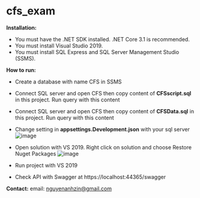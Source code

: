 # cfs_exam


**Installation:**
- You must have the .NET SDK installed. .NET Core 3.1 is recommended.
- You must install Visual Studio 2019.
- You must install SQL Express and SQL Server Management Studio (SSMS).

**How to run:**
-  Create a database with name CFS in SSMS
-  Connect SQL server and open CFS then copy content of  **CFSscript.sql** in this project. Run query with this content
-  Connect SQL server and open CFS then copy content of  **CFSData.sql** in this project. Run query with this content
-  Change setting in **appsettings.Development.json** with your sql server
![image](https://user-images.githubusercontent.com/65062432/114324303-81f77080-9b53-11eb-9e1a-c9582dfd7d4d.png)


- Open solution with VS 2019. Right click on solution and choose Restore Nuget Packages
![image](https://user-images.githubusercontent.com/21098518/114324152-cdf5e580-9b52-11eb-8f52-bd4cfdcf4a0a.png)

- Run project with VS 2019
- Check API with Swagger at https://localhost:44365/swagger



**Contact:**
email: nguyenanhzin@gmail.com

